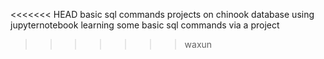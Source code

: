 <<<<<<< HEAD
basic sql commands
projects on chinook database using jupyternotebook
learning some basic sql commands via a project
>>>>>>> waxun
